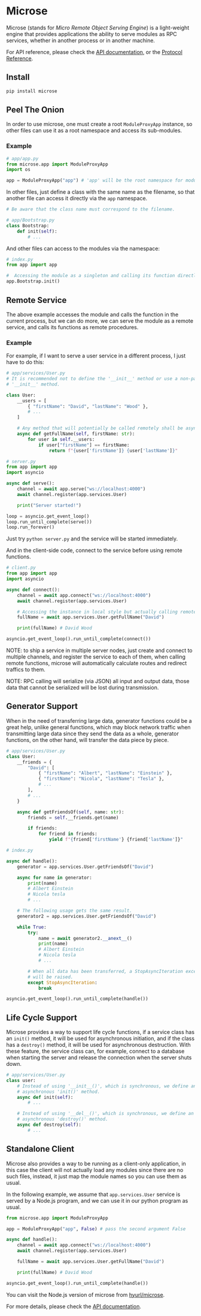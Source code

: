 # Microse

Microse (stands for *Micro Remote Object Serving Engine*) is a light-weight
engine that provides applications the ability to serve modules as RPC services,
whether in another process or in another machine.

For API reference, please check the [API documentation](./api.md),
or the [Protocol Reference](https://github.com/hyurl/microse/blob/master/docs/protocol.md).

## Install

```sh
pip install microse
```

## Peel The Onion

In order to use microse, one must create a root `ModuleProxyApp` instance, so
other files can use it as a root namespace and access its sub-modules.

### Example

```py
# app/app.py
from microse.app import ModuleProxyApp
import os

app = ModuleProxyApp("app") # 'app' will be the root namespace for modules
```

In other files, just define a class with the same name as the filename, so that
another file can access it directly via the `app` namespace.

```py
# Be aware that the class name must correspond to the filename.

# app/Bootstrap.py
class Bootstrap:
    def init(self):
        # ...
```

And other files can access to the modules via the namespace:

```py
# index.py
from app import app

#  Accessing the module as a singleton and calling its function directly.
app.Bootstrap.init()
```

## Remote Service

The above example accesses the module and calls the function in the current
process, but we can do more, we can serve the module as a remote service, and
calls its functions as remote procedures.

### Example

For example, if I want to serve a user service in a different process, I just
have to do this:

```py
# app/services/User.py
# It is recommended not to define the '__init__' method or use a non-parameter
# '__init__' method.

class User:
    __users = [
        { "firstName": "David", "lastName": "Wood" },
        # ...
    ]

    # Any method that will potentially be called remotely shall be async.
    async def getFullName(self, firstName: str):
        for user in self.__users:
            if user["firstName"] == firstName:
                return f"{user['firstName']} {user['lastName']}"
```

```py
# server.py
from app import app
import asyncio

async def serve():
    channel = await app.serve("ws://localhost:4000")
    await channel.register(app.services.User)

    print("Server started!")

loop = asyncio.get_event_loop()
loop.run_until_complete(serve())
loop.run_forever()
```

Just try `python server.py` and the service will be started immediately.

And in the client-side code, connect to the service before using remote
functions.

```py
# client.py
from app import app
import asyncio

async def connect():
    channel = await app.connect("ws://localhost:4000")
    await channel.register(app.services.User)

    # Accessing the instance in local style but actually calling remote.
    fullName = await app.services.User.getFullName("David")

    print(fullName) # David Wood

asyncio.get_event_loop().run_until_complete(connect())
```

NOTE: to ship a service in multiple server nodes, just create and connect to
multiple channels, and register the service to each of them, when calling remote
functions, microse will automatically calculate routes and redirect traffics to
them.

NOTE: RPC calling will serialize (via JSON) all input and output data, those
data that cannot be serialized will be lost during transmission.

## Generator Support

When in the need of transferring large data, generator functions could be a
great help, unlike general functions, which may block network traffic when
transmitting large data since they send the data as a whole, generator functions,
on the other hand, will transfer the data piece by piece.

```py
# app/services/User.py
class User:
    __friends = {
        "David": [
            { "firstName": "Albert", "lastName": "Einstein" },
            { "firstName": "Nicola", "lastName": "Tesla" },
            # ...
        ],
        # ...
    }

    async def getFriendsOf(self, name: str):
        friends = self.__friends.get(name)

        if friends:
            for friend in friends:
                yield f"{friend['firstName'} {friend['lastName']}"
```

```py
# index.py

async def handle():
    generator = app.services.User.getFriendsOf("David")

    async for name in generator:
        print(name)
        # Albert Einstein
        # Nicola tesla
        # ...

    # The following usage gets the same result.
    generator2 = app.services.User.getFriendsOf("David")

    while True:
        try:
            name = await generator2.__anext__()
            print(name)
            # Albert Einstein
            # Nicola tesla
            # ...

        # When all data has been transferred, a StopAsyncIteration exception
        # will be raised.
        except StopAsyncIteration:
            break

asyncio.get_event_loop().run_until_complete(handle())
```

## Life Cycle Support

Microse provides a way to support life cycle functions, if a service class has
an `init()` method, it will be used for asynchronous initiation, and if the
class has a `destroy()` method, it will be used for asynchronous destruction.
With these feature, the service class can, for example, connect to a database
when starting the server and release the connection when the server shuts down.

```py
# app/services/User.py
class user:
    # Instead of using '__init__()', which is synchronous, we define an
    # asynchronous 'init()' method.
    async def init(self):
        # ...

    # Instead of using '__del__()', which is synchronous, we define an
    # asynchronous 'destroy()' method.
    async def destroy(self):
        # ...
```

## Standalone Client

Microse also provides a way to be running as a client-only application, in this
case the client will not actually load any modules since there are no such files,
instead, it just map the module names so you can use them as usual.

In the following example, we assume that `app.services.User` service is served
by a Node.js program, and we can use it in our python program as usual.

```py
from microse.app import ModuleProxyApp

app = ModuleProxyApp("app", False) # pass the second argument False

async def handle():
    channel = await app.connect("ws://localhost:4000")
    await channel.register(app.services.User)

    fullName = await app.services.User.getFullName("David")

    print(fullName) # David Wood

asyncio.get_event_loop().run_until_complete(handle())
```

You can visit the Node.js version of microse from
[hyurl/microse](https://github.com/hyurl/microse).

For more details, please check the [API documentation](./api.md).
